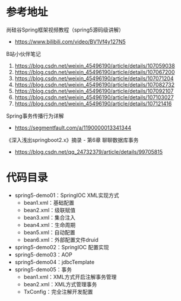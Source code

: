 # 参考地址
尚硅谷Spring框架视频教程（spring5源码级讲解）
- https://www.bilibili.com/video/BV1Vf4y127N5

B站小伙伴笔记
1. https://blog.csdn.net/weixin_45496190/article/details/107059038
2. https://blog.csdn.net/weixin_45496190/article/details/107067200
3. https://blog.csdn.net/weixin_45496190/article/details/107071204
4. https://blog.csdn.net/weixin_45496190/article/details/107082732
5. https://blog.csdn.net/weixin_45496190/article/details/107092107
6. https://blog.csdn.net/weixin_45496190/article/details/107103027
7. https://blog.csdn.net/weixin_45496190/article/details/107121416

Spring事务传播行为详解
- https://segmentfault.com/a/1190000013341344

《深入浅出springboot2.x》摘录 - 第6章 聊聊数据库事务
- https://blog.csdn.net/qq_24732379/article/details/99705815

# 代码目录
- spring5-demo01：SpringIOC XML实现方式
    - bean1.xml：基础配置
    - bean2.xml：级联赋值
    - bean3.xml：集合注入
    - bean4.xml：生命周期
    - bean5.xml：自动配置
    - bean6.xml：外部配置文件druid
- spring5-demo02：SpringIOC 配置实现
- spring5-demo03：AOP
- spring5-demo04：jdbcTemplate
- spring5-demo05：事务
    - bean1.xml：XML方式开启注解事务管理
    - bean2.xml：XML方式管理事务
    - TxConfig：完全注解开发配置